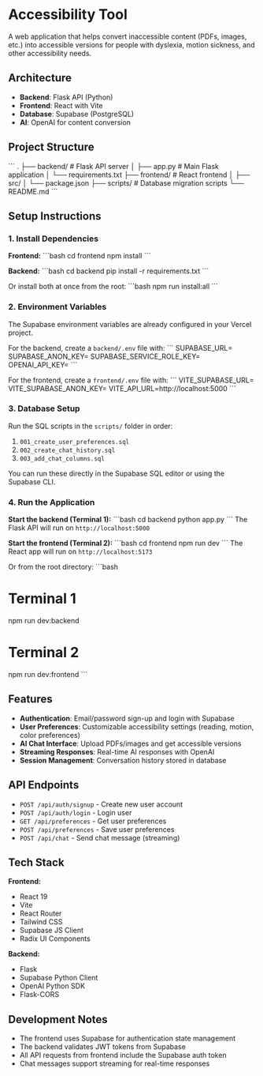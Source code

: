 # Accessibility Tool

A web application that helps convert inaccessible content (PDFs, images, etc.) into accessible versions for people with dyslexia, motion sickness, and other accessibility needs.

## Architecture

- **Backend**: Flask API (Python)
- **Frontend**: React with Vite
- **Database**: Supabase (PostgreSQL)
- **AI**: OpenAI for content conversion

## Project Structure

\`\`\`
.
├── backend/           # Flask API server
│   ├── app.py        # Main Flask application
│   └── requirements.txt
├── frontend/         # React frontend
│   ├── src/
│   └── package.json
├── scripts/          # Database migration scripts
└── README.md
\`\`\`

## Setup Instructions

### 1. Install Dependencies

**Frontend:**
\`\`\`bash
cd frontend
npm install
\`\`\`

**Backend:**
\`\`\`bash
cd backend
pip install -r requirements.txt
\`\`\`

Or install both at once from the root:
\`\`\`bash
npm run install:all
\`\`\`

### 2. Environment Variables

The Supabase environment variables are already configured in your Vercel project.

For the backend, create a `backend/.env` file with:
\`\`\`
SUPABASE_URL=<from Vercel>
SUPABASE_ANON_KEY=<from Vercel>
SUPABASE_SERVICE_ROLE_KEY=<from Vercel>
OPENAI_API_KEY=<your OpenAI key>
\`\`\`

For the frontend, create a `frontend/.env` file with:
\`\`\`
VITE_SUPABASE_URL=<from Vercel>
VITE_SUPABASE_ANON_KEY=<from Vercel>
VITE_API_URL=http://localhost:5000
\`\`\`

### 3. Database Setup

Run the SQL scripts in the `scripts/` folder in order:
1. `001_create_user_preferences.sql`
2. `002_create_chat_history.sql`
3. `003_add_chat_columns.sql`

You can run these directly in the Supabase SQL editor or using the Supabase CLI.

### 4. Run the Application

**Start the backend (Terminal 1):**
\`\`\`bash
cd backend
python app.py
\`\`\`
The Flask API will run on `http://localhost:5000`

**Start the frontend (Terminal 2):**
\`\`\`bash
cd frontend
npm run dev
\`\`\`
The React app will run on `http://localhost:5173`

Or from the root directory:
\`\`\`bash
# Terminal 1
npm run dev:backend

# Terminal 2
npm run dev:frontend
\`\`\`

## Features

- **Authentication**: Email/password sign-up and login with Supabase
- **User Preferences**: Customizable accessibility settings (reading, motion, color preferences)
- **AI Chat Interface**: Upload PDFs/images and get accessible versions
- **Streaming Responses**: Real-time AI responses with OpenAI
- **Session Management**: Conversation history stored in database

## API Endpoints

- `POST /api/auth/signup` - Create new user account
- `POST /api/auth/login` - Login user
- `GET /api/preferences` - Get user preferences
- `POST /api/preferences` - Save user preferences
- `POST /api/chat` - Send chat message (streaming)

## Tech Stack

**Frontend:**
- React 19
- Vite
- React Router
- Tailwind CSS
- Supabase JS Client
- Radix UI Components

**Backend:**
- Flask
- Supabase Python Client
- OpenAI Python SDK
- Flask-CORS

## Development Notes

- The frontend uses Supabase for authentication state management
- The backend validates JWT tokens from Supabase
- All API requests from frontend include the Supabase auth token
- Chat messages support streaming for real-time responses
